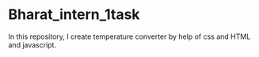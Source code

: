 # Bharat_intern_1task
In this repository, I create temperature converter by help of css and HTML and javascript.
